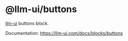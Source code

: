# @llm-ui/buttons

[llm-ui](https://llm-ui.com) buttons block.

Documentation: https://llm-ui.com/docs/blocks/buttons
